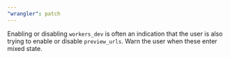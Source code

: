 ```yaml
---
"wrangler": patch
---
```


Enabling or disabling `workers_dev` is often an indication that
the user is also trying to enable or disable `preview_urls`. Warn the
user when these enter mixed state.
